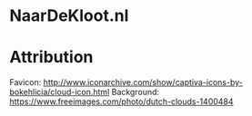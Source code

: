 # NaarDeKloot.nl

# Attribution

Favicon: http://www.iconarchive.com/show/captiva-icons-by-bokehlicia/cloud-icon.html
Background: https://www.freeimages.com/photo/dutch-clouds-1400484